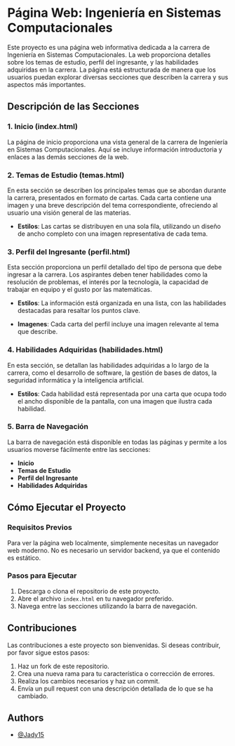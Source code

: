
# Página Web: Ingeniería en Sistemas Computacionales

Este proyecto es una página web informativa dedicada a la carrera de Ingeniería en Sistemas Computacionales. La web proporciona detalles sobre los temas de estudio, perfil del ingresante, y las habilidades adquiridas en la carrera. La página está estructurada de manera que los usuarios puedan explorar diversas secciones que describen la carrera y sus aspectos más importantes.

## Descripción de las Secciones

### 1. **Inicio (index.html)**

La página de inicio proporciona una vista general de la carrera de Ingeniería en Sistemas Computacionales. Aquí se incluye información introductoria y enlaces a las demás secciones de la web.

### 2. **Temas de Estudio (temas.html)**

En esta sección se describen los principales temas que se abordan durante la carrera, presentados en formato de cartas. Cada carta contiene una imagen y una breve descripción del tema correspondiente, ofreciendo al usuario una visión general de las materias.

- **Estilos**: Las cartas se distribuyen en una sola fila, utilizando un diseño de ancho completo con una imagen representativa de cada tema.

### 3. **Perfil del Ingresante (perfil.html)**

Esta sección proporciona un perfil detallado del tipo de persona que debe ingresar a la carrera. Los aspirantes deben tener habilidades como la resolución de problemas, el interés por la tecnología, la capacidad de trabajar en equipo y el gusto por las matemáticas.

- **Estilos**: La información está organizada en una lista, con las habilidades destacadas para resaltar los puntos clave.

- **Imagenes**: Cada carta del perfil incluye una imagen relevante al tema que describe.

### 4. **Habilidades Adquiridas (habilidades.html)**

En esta sección, se detallan las habilidades adquiridas a lo largo de la carrera, como el desarrollo de software, la gestión de bases de datos, la seguridad informática y la inteligencia artificial.

- **Estilos**: Cada habilidad está representada por una carta que ocupa todo el ancho disponible de la pantalla, con una imagen que ilustra cada habilidad.

### 5. **Barra de Navegación**

La barra de navegación está disponible en todas las páginas y permite a los usuarios moverse fácilmente entre las secciones:

- **Inicio**
- **Temas de Estudio**
- **Perfil del Ingresante**
- **Habilidades Adquiridas**

## Cómo Ejecutar el Proyecto

### Requisitos Previos

Para ver la página web localmente, simplemente necesitas un navegador web moderno. No es necesario un servidor backend, ya que el contenido es estático.

### Pasos para Ejecutar

1. Descarga o clona el repositorio de este proyecto.
2. Abre el archivo `index.html` en tu navegador preferido.
3. Navega entre las secciones utilizando la barra de navegación.

## Contribuciones

Las contribuciones a este proyecto son bienvenidas. Si deseas contribuir, por favor sigue estos pasos:

1. Haz un fork de este repositorio.
2. Crea una nueva rama para tu característica o corrección de errores.
3. Realiza los cambios necesarios y haz un commit.
4. Envía un pull request con una descripción detallada de lo que se ha cambiado. 


## Authors

- [@Jady15](https://www.github.com/Jady15)

